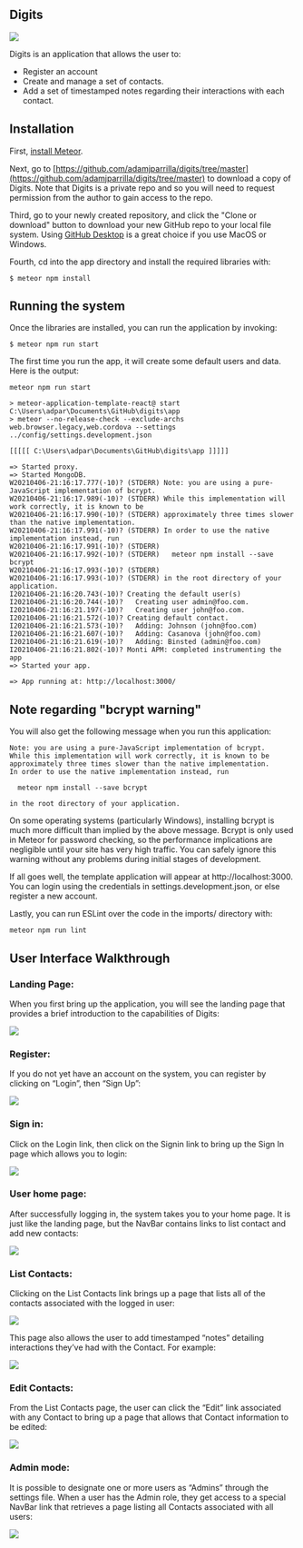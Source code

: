 ## Digits

<img src="doc/Landing.jpg">

Digits is an application that allows the user to:

  * Register an account
  * Create and manage a set of contacts.
  * Add a set of timestamped notes regarding their interactions with each contact.

## Installation

First, [install Meteor](https://www.meteor.com/install).

Next, go to [https://github.com/adamjparrilla/digits/tree/master](https://github.com/adamjparrilla/digits/tree/master) to download a copy of Digits. Note that Digits is a private repo and so you will need to request permission from the author to gain access to the repo.

Third, go to your newly created repository, and click the "Clone or download" button to download your new GitHub repo to your local file system.  Using [GitHub Desktop](https://desktop.github.com/) is a great choice if you use MacOS or Windows.

Fourth, cd into the app directory and install the required libraries with:

```
$ meteor npm install
```

## Running the system

Once the libraries are installed, you can run the application by invoking:

```
$ meteor npm run start
```

The first time you run the app, it will create some default users and data. Here is the output:

```
meteor npm run start

> meteor-application-template-react@ start C:\Users\adpar\Documents\GitHub\digits\app
> meteor --no-release-check --exclude-archs web.browser.legacy,web.cordova --settings ../config/settings.development.json

[[[[[ C:\Users\adpar\Documents\GitHub\digits\app ]]]]]

=> Started proxy.
=> Started MongoDB.
W20210406-21:16:17.777(-10)? (STDERR) Note: you are using a pure-JavaScript implementation of bcrypt.
W20210406-21:16:17.989(-10)? (STDERR) While this implementation will work correctly, it is known to be
W20210406-21:16:17.990(-10)? (STDERR) approximately three times slower than the native implementation.
W20210406-21:16:17.991(-10)? (STDERR) In order to use the native implementation instead, run
W20210406-21:16:17.991(-10)? (STDERR) 
W20210406-21:16:17.992(-10)? (STDERR)   meteor npm install --save bcrypt
W20210406-21:16:17.993(-10)? (STDERR) 
W20210406-21:16:17.993(-10)? (STDERR) in the root directory of your application.
I20210406-21:16:20.743(-10)? Creating the default user(s)
I20210406-21:16:20.744(-10)?   Creating user admin@foo.com.
I20210406-21:16:21.197(-10)?   Creating user john@foo.com.
I20210406-21:16:21.572(-10)? Creating default contact.
I20210406-21:16:21.573(-10)?   Adding: Johnson (john@foo.com)
I20210406-21:16:21.607(-10)?   Adding: Casanova (john@foo.com)
I20210406-21:16:21.619(-10)?   Adding: Binsted (admin@foo.com)
I20210406-21:16:21.802(-10)? Monti APM: completed instrumenting the app
=> Started your app.

=> App running at: http://localhost:3000/
```


## Note regarding "bcrypt warning"

You will also get the following message when you run this application:

```
Note: you are using a pure-JavaScript implementation of bcrypt.
While this implementation will work correctly, it is known to be
approximately three times slower than the native implementation.
In order to use the native implementation instead, run

  meteor npm install --save bcrypt

in the root directory of your application.
```

On some operating systems (particularly Windows), installing bcrypt is much more difficult than implied by the above message. Bcrypt is only used in Meteor for password checking, so the performance implications are negligible until your site has very high traffic. You can safely ignore this warning without any problems during initial stages of development.

If all goes well, the template application will appear at http://localhost:3000. You can login using the credentials in settings.development.json, or else register a new account.

Lastly, you can run ESLint over the code in the imports/ directory with:

```
meteor npm run lint
```

## User Interface Walkthrough

### Landing Page:

When you first bring up the application, you will see the landing page that provides a brief introduction to the capabilities of Digits:

<img src="doc/Landing.jpg">

### Register:

If you do not yet have an account on the system, you can register by clicking on “Login”, then “Sign Up”:

<img src="doc/Landing.jpg">

### Sign in:

Click on the Login link, then click on the Signin link to bring up the Sign In page which allows you to login:

<img src="doc/Landing.jpg">

### User home page:

After successfully logging in, the system takes you to your home page. It is just like the landing page, but the NavBar contains links to list contact and add new contacts:

<img src="doc/Landing.jpg">

### List Contacts:

Clicking on the List Contacts link brings up a page that lists all of the contacts associated with the logged in user:

<img src="doc/Landing.jpg">

This page also allows the user to add timestamped “notes” detailing interactions they’ve had with the Contact. For example:

<img src="doc/Landing.jpg">

### Edit Contacts:

From the List Contacts page, the user can click the “Edit” link associated with any Contact to bring up a page that allows that Contact information to be edited:

<img src="doc/Landing.jpg">

### Admin mode:

It is possible to designate one or more users as “Admins” through the settings file. When a user has the Admin role, they get access to a special NavBar link that retrieves a page listing all Contacts associated with all users:

<img src="doc/Landing.jpg">
